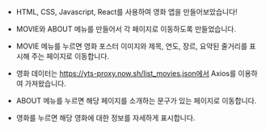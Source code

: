 * HTML, CSS, Javascript, React를 사용하여 영화 앱을 만들어보았습니다!

* MOVIE와 ABOUT 메뉴를 만들어서 각 페이지로 이동하도록 만들었습니다.

* MOVIE 메뉴를 누르면 영화 포스터 이미지와 제목, 연도, 장르, 요약된 줄거리를 표시해 주는 페이지로 이동합니다.

* 영화 데이터는 https://yts-proxy.now.sh/list_movies.json에서 Axios를 이용하여 가져왔습니다.

* ABOUT 메뉴를 누르면 해당 페이지를 소개하는 문구가 있는 페이지로 이동합니다.

* 영화를 누르면 해당 영화에 대한 정보를 자세하게 표시합니다.

